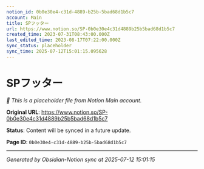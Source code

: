 ```yaml
---
notion_id: 0b0e30e4-c31d-4889-b25b-5bad68d1b5c7
account: Main
title: SPフッター
url: https://www.notion.so/SP-0b0e30e4c31d4889b25b5bad68d1b5c7
created_time: 2023-07-31T08:43:00.000Z
last_edited_time: 2023-08-17T07:22:00.000Z
sync_status: placeholder
sync_time: 2025-07-12T15:01:15.095628
---
```


# SPフッター

*🔄 This is a placeholder file from Notion Main account.*

**Original URL**: https://www.notion.so/SP-0b0e30e4c31d4889b25b5bad68d1b5c7

**Status**: Content will be synced in a future update.

**Page ID**: `0b0e30e4-c31d-4889-b25b-5bad68d1b5c7`

---

*Generated by Obsidian-Notion sync at 2025-07-12 15:01:15*
